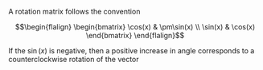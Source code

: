 A rotation matrix follows the convention

$$\begin{flalign}
\begin{bmatrix}  
\cos(x) & \pm\sin(x) \\  
\sin(x) & \cos(x)  
\end{bmatrix}
\end{flalign}$$

If the $\sin(x)$ is negative, then a positive increase in angle corresponds to a counterclockwise rotation of the vector
